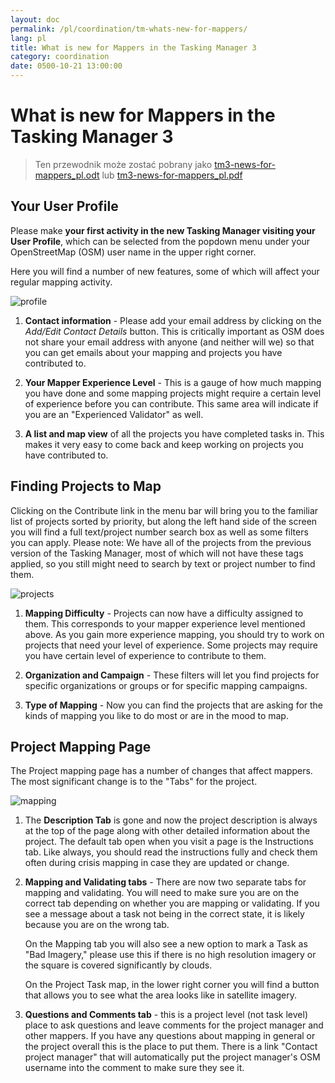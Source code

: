 ```yaml
---
layout: doc
permalink: /pl/coordination/tm-whats-new-for-mappers/
lang: pl
title: What is new for Mappers in the Tasking Manager 3
category: coordination
date: 0500-10-21 13:00:00
---
```


# What is new for Mappers in the Tasking Manager 3

> Ten przewodnik może zostać pobrany jako [tm3-news-for-mappers_pl.odt](/files/tm3-news-for-mappers_pl.odt) lub [tm3-news-for-mappers_pl.pdf](/files/tm3-news-for-mappers_pl.pdf)  

## Your User Profile

Please make **your first activity in the new Tasking Manager visiting your User Profile**, which can be selected from the popdown menu under your OpenStreetMap (OSM) user name in the upper right corner.

Here you will find a number of new features, some of which will affect your regular mapping activity.

![profile][]

1. **Contact information** - Please add your email address by clicking on the *Add/Edit Contact Details* button. This is critically important as OSM does not share your email address with anyone (and neither will we) so that you can get emails about your mapping and projects you have contributed to.

2. **Your Mapper Experience Level** - This is a gauge of how much mapping you have done and some mapping projects might require a certain level of experience before you can contribute. This same area will indicate if you are an "Experienced Validator" as well.

3. **A list and map view** of all the projects you have completed tasks in. This makes it very easy to come back and keep working on projects you have contributed to.


## Finding Projects to Map

Clicking on the Contribute link in the menu bar will bring you to the familiar list of projects sorted by priority, but along the left hand side of the screen you will find a full text/project number search box as well as some filters you can apply. Please note: We have all of the projects from the previous version of the Tasking Manager, most of which will not have these tags applied, so you still might need to search by text or project number to find them.

![projects][]

1. **Mapping Difficulty** - Projects can now have a difficulty assigned to them. This corresponds to your mapper experience level mentioned above. As you gain more experience mapping, you should try to work on projects that need your level of experience. Some projects may require you have certain level of experience to contribute to them.

2. **Organization and Campaign** - These filters will let you find projects for specific organizations or groups or for specific mapping campaigns.

3. **Type of Mapping** - Now you can find the projects that are asking for the kinds of mapping you like to do most or are in the mood to map.


## Project Mapping Page

The Project mapping page has a number of changes that affect mappers. The most significant change is to the "Tabs" for the project.

![mapping][]

1. The **Description Tab** is gone and now the project description is always at the top of the page along with other detailed information about the project. The default tab open when you visit a page is the Instructions tab. Like always, you should read the instructions fully and check them often during crisis mapping in case they are updated or change.

2. **Mapping and Validating tabs** - There are now two separate tabs for mapping and validating. You will need to make sure you are on the correct tab depending on whether you are mapping or validating. If you see a message about a task not being in the correct state, it is likely because you are on the wrong tab.

    On the Mapping tab you will also see a new option to mark a Task as "Bad Imagery," please use this if there is no high resolution imagery or the square is covered significantly by clouds.

    On the Project Task map, in the lower right corner you will find a button that allows you to see what the area looks like in satellite imagery.

3. **Questions and Comments tab** - this is a project level (not task level) place to ask questions and leave comments for the project manager and other mappers. If you have any questions about mapping in general or the project overall this is the place to put them. There is a link "Contact project manager" that will automatically put the project manager's OSM username into the comment to make sure they see it.

[profile]:  /images/coordination/tm3_wnm_profile.png
[projects]: /images/coordination/tm3_wnm_projects.png
[mapping]:  /images/coordination/tm3_wnm_mapping.png